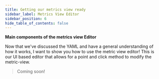 ```yaml
---
title: Getting our metrics view ready
sidebar_label: Metrics View Editor
sidebar_position: 6
hide_table_of_contents: false
---
```


**Main components of the metrics view Editor**

Now that we've discussed the YAML and have a general understanding of how it works, I want to show you how to use the metric view editor! This is our UI based editor that allows for a point and click method to modify the metric-view.


> Coming soon!


